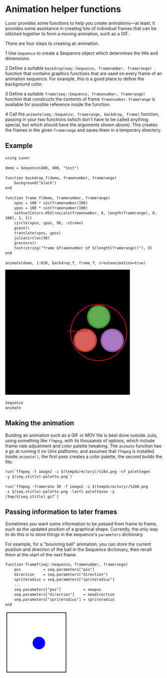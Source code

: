 # Animation helper functions

Luxor provides some functions to help you create animations—at least, it provides some assistance in creating lots of individual frames that can be stitched together to form a moving animation, such as a GIF.

There are four steps to creating an animation.

1 Use `Sequence` to create a Sequence object which determines the title and dimensions.

2 Define a suitable `backdrop(seq::Sequence, framenumber, framerange)` function that contains graphics functions that are used on every frame of an animation sequence. For example, this is a good place to define the background color.

3 Define a suitable `frame(seq::Sequence, framenumber, framerange)` function that constructs the contents of frame `framenumber`. `framerange` is available for possible reference inside the function.

4 Call the `animate(seq::Sequence, framerange, backdrop, frame)` function, passing in your two functions (which don't have to be called anything special, but which should have the arguments shown above). This creates the frames in the given `framerange` and saves them in a temporary directory.

## Example

    using Luxor

    demo = Sequence(400, 400, "test")

    function backdrop_f(demo, framenumber, framerange)
        background("black")
    end

    function frame_f(demo, framenumber, framerange)
        xpos = 100 * cos(framenumber/100)
        ypos = 100 * sin(framenumber/100)
        sethue(Colors.HSV(rescale(framenumber, 0, length(framerange), 0, 360), 1, 1))
        circle(xpos, ypos, 90, :stroke)
        gsave()
        translate(xpos, ypos)
        juliacircles(50)
        grestore()
        text(string("frame $framenumber of $(length(framerange))"), O)
    end

    animate(demo, 1:630, backdrop_f, frame_f, createanimation=true)

![animation example](figures/animation.gif)

```@docs
Sequence
animate
```

## Making the animation

Building an animation such as a GIF or MOV file is best done outside Julia, using something like `ffmpeg`, with its thousands of options, which include frame-rate adjustment and color palette tweaking. The `animate` function has a go at running it on Unix platforms, and assumes that `ffmpeg` is installed. Inside `animate()`, the first pass creates a color palette, the second builds the file:

    run(`ffmpeg -f image2 -i $(tempdirectory)/%10d.png -vf palettegen
    -y $(seq.stitle)-palette.png`)

    run(`ffmpeg -framerate 30 -f image2 -i $(tempdirectory)/%10d.png
    -i $(seq.stitle)-palette.png -lavfi paletteuse -y /tmp/$(seq.stitle).gif`)

## Passing information to later frames

Sometimes you want some information to be passed from frame to frame, such as the updated position of a graphical shape. Currently, the only way to do this is to store things in the sequence's `parameters` dictionary.

For example, for a "bouncing ball" animation, you can store the current position and direction of the ball in the Sequence dictionary, then recall them at the start of the next frame.

    function frameF(seq::Sequence, framenumber, framerange)
        pos          = seq.parameters["pos"]
        direction    = seq.parameters["direction"]
        spriteradius = seq.parameters["spriteradius"]
        ...
        seq.parameters["pos"]          = newpos
        seq.parameters["direction"]    = newdirection
        seq.parameters["spriteradius"] = spriteradius
    end

![bouncing ball](figures/bouncingball.gif)
